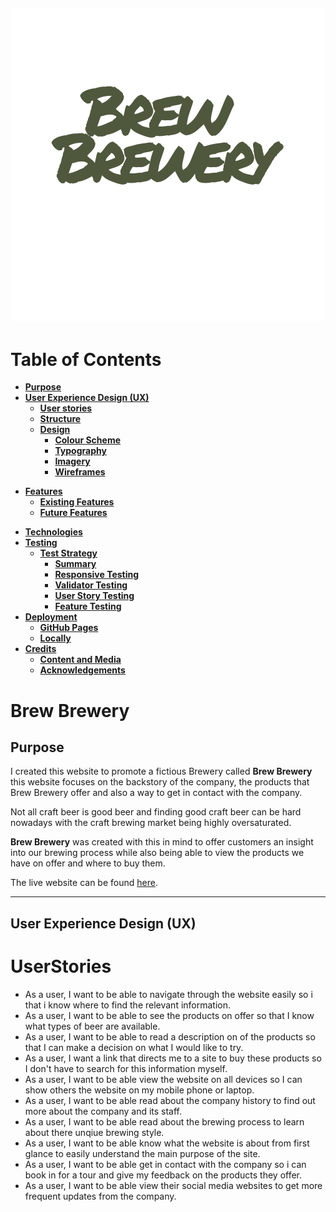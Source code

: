<h2 align=center id="top"><img src="assets/images/logo.png" max-height=100px></h2>

# **Table of Contents**

* [**Purpose**](#purpose)
* [**User Experience Design (UX)**](#User-Experience-Design)
  * [**User stories**](#User-Stories)
  * [**Structure**](#Structure)
  * [**Design**](#Design)
    * [**Colour Scheme**](#Colour-Scheme)
    * [**Typography**](#Typography)
    * [**Imagery**](#Imagery)
    * [**Wireframes**](#Wireframes)
- [**Features**](#Features)
    * [**Existing Features**](#Existing-Features)
    * [**Future Features**](#Features-Left-to-Implement)
* [**Technologies**](#Technologies)
* [**Testing**](#Testing)
    * [**Test Strategy**](#Test-Strategy)
      * [**Summary**](#Summary)
      * [**Responsive Testing**](#Responsive-Testing)
      * [**Validator Testing**](#Validator-Testing)
      * [**User Story Testing**](#User-Story-Testing)
      * [**Feature Testing**](#Feature-Testing)
* [**Deployment**](#Deployment)
    * [**GitHub Pages**](#Using-Github-Pages)
    * [**Locally**](Run-Locally)
* [**Credits**](#Credits)
  * [**Content and Media**](#Content-and-Media)
  * [**Acknowledgements**](#Acknowledgements)


 # **Brew Brewery**
## **Purpose**
I created this website to promote a fictious Brewery called **Brew Brewery** this website focuses on the backstory of the company, the products that Brew Brewery offer and also a way to get in contact with the company.

Not all craft beer is good beer and finding good craft beer can be hard nowadays with the craft brewing market being highly oversaturated.

**Brew Brewery** was created with this in mind to offer customers an insight into our brewing process while also being able to view the products we have on offer and where to buy them.


The live website can be found [here](https://paullally.github.io/Milestone-1/).

*** 
## User Experience Design (UX)

# UserStories

- As a user, I want to be able to navigate through the website easily so i that i know where to find the relevant information.
- As a user, I want to be able to see the products on offer so that I know what types of beer are available. 
-   As a user, I want to be able to read a description on of the products so that I can make a decision on what I would like to try. 
- As a user, I want a link that directs me to a site to buy these products so I don't have to search for this information myself. 
-    As a user, I want to be able view the website on all devices so I can show others the website on my mobile phone or laptop. 
-   As a user, I want to be able read about the company history to find out more about the company and its staff.
-   As a user, I want to be able read about the brewing process to learn about there unqiue brewing style. 
-   As a user, I want to be able know what the website is about from first glance to easily understand the main purpose of the site. 
-   As a user, I want to be able get in contact with the company so i can book in for a tour and give my feedback on the products they offer. 
-    As a user, I want to be able view their social media websites to get more frequent updates from the company.




